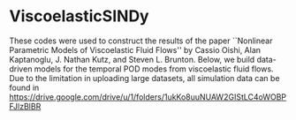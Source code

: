 # ViscoelasticSINDy
These codes were used to construct the results of the paper ``Nonlinear Parametric Models of Viscoelastic Fluid Flows'' by Cassio Oishi, Alan Kaptanoglu, J. Nathan Kutz, and Steven L. Brunton. Below, we build data-driven models for the temporal POD modes from viscoelastic fluid flows. Due to the limitation in uploading large datasets, all simulation data can be found in https://drive.google.com/drive/u/1/folders/1ukKo8uuNUAW2GIStLC4oWOBPFJlzBlBR 
